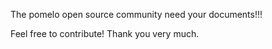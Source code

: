 The pomelo open source community need your documents!!!

Feel free to contribute! Thank you very much.